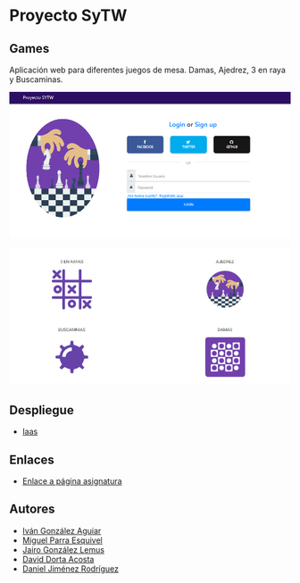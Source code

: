 
# Proyecto SyTW

## Games

Aplicación web para diferentes juegos de mesa. Damas, Ajedrez, 3 en raya y Buscaminas.

 ![](/public/img/readme/login.png)
 
 ![](/public/img/readme/juegos.png)


## Despliegue
* [Iaas](http://10.6.129.167:8080)


## Enlaces
* [Enlace a página asignatura](https://campusvirtual.ull.es/1718/course/view.php?id=4675)

## Autores
* [Iván González Aguiar](https://ivan-ga.github.io/)
* [Miguel Parra Esquivel](https://alu0100200393.github.io/)
* [Jairo González Lemus](https://alu0100813272.github.io/)
* [David Dorta Acosta](https://alu0100851236.github.io/)
* [Daniel Jiménez Rodríguez](https://alu0100826555.github.io/)
